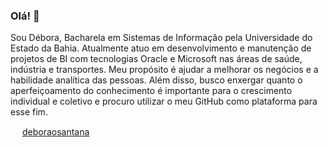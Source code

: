 ### Olá! 🤗

Sou Débora, Bacharela em Sistemas de Informação pela Universidade do Estado da Bahia. Atualmente atuo em desenvolvimento e manutenção de projetos de BI com tecnologias Oracle e Microsoft nas áreas de saúde, indústria e transportes. Meu propósito é ajudar a melhorar os negócios e a habilidade analítica das pessoas. Além disso, busco enxergar quanto o aperfeiçoamento do conhecimento é importante para o crescimento individual e coletivo e procuro utilizar o meu GitHub como plataforma para esse fim.

<img src="https://image.flaticon.com/icons/png/512/174/174857.png" height="15" width="15"></img> <a href="https://www.linkedin.com/in/deboraosantana/" target="_blank">deboraosantana</a>

<!--
**deboraos/deboraos** is a ✨ _special_ ✨ repository because its `README.md` (this file) appears on your GitHub profile.

Here are some ideas to get you started:

- 🔭 I’m currently working on ...
- 🌱 I’m currently learning ...
- 👯 I’m looking to collaborate on ...
- 🤔 I’m looking for help with ...
- 💬 Ask me about ...
- 📫 How to reach me: ...
- 😄 Pronouns: ...
- ⚡ Fun fact: ...
-->
